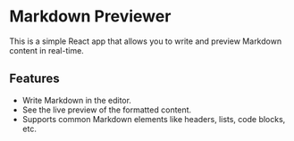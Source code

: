 # Markdown Previewer

This is a simple React app that allows you to write and preview Markdown content in real-time.

## Features

- Write Markdown in the editor.
- See the live preview of the formatted content.
- Supports common Markdown elements like headers, lists, code blocks, etc.

